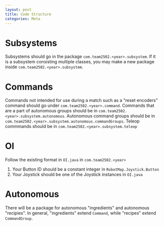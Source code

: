 ```yaml
---
layout: post
title: Code Structure
categories: Meta
---
```

# Subsystems

Subsystems should go in the package `com.team2502.<year>.subsystem`. If it is a subsystem consisting multiple classes, you may make a new package inside `com.team2502.<year>.subsystem`.

# Commands

Commands not intended for use during a match such as a "reset encoders" command should go under `com.team2502.<year>.command`. Commands that are a part of autonomous groups should be in `com.team2502.<year>.subsystem.autonomous`. Autonomous command groups should be in `com.team2502.<year>.subsystem.autonomous.commandGroups`. Teleop commmands should be in `com.team2502.<year>.subsystem.teleop`

# OI

Follow the existing format in `OI.java` in `com.team2502.<year>`

1. Your Button ID should be a constant integer in `RobotMap.Joystick.Button`
2. Your Joystick should be one of the Joystick instances in `OI.java`

# Autonomous

There will be a package for autonomous "ingredients" and autonomous "recipies". In general, "ingredients" extend `Command`, while "recipes" extend `CommandGroup`.